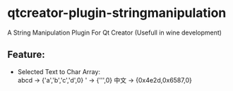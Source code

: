 # qtcreator-plugin-stringmanipulation
A String Manipulation Plugin For Qt Creator (Usefull in wine development)

## Feature:  
* Selected Text to Char Array:   
abcd -> {'a','b','c','d',0}
'    -> {'\'',0}
中文 -> {0x4e2d,0x6587,0}
